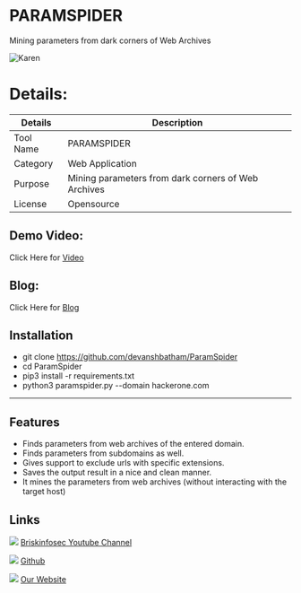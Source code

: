PARAMSPIDER
============
Mining parameters from dark corners of Web Archives

![Karen ](https://www.briskinfosec.com/assets/tooloftheday/TOD_203.jpg)


Details:
============
|  Details | Description   |
| ------------ | ------------ |
|  Tool Name |  PARAMSPIDER |
|  Category | Web Application  |
|  Purpose |   Mining parameters from dark corners of Web Archives  |
|  License |    Opensource|

Demo Video:
-----------------
Click Here for [Video](https://www.youtube.com/watch?v=lLsMuwOAj4A  "Video")

Blog: 
--------------
Click Here for [Blog](https://briskinfosec.com/tooloftheday/toolofthedaydetail/ParamSpider "Blog")

Installation
----------------

- git clone https://github.com/devanshbatham/ParamSpider
- cd ParamSpider
- pip3 install -r requirements.txt
- python3 paramspider.py --domain hackerone.com



----------------
Features
----------------

- Finds parameters from web archives of the entered domain.
- Finds parameters from subdomains as well.
- Gives support to exclude urls with specific extensions.
- Saves the output result in a nice and clean manner.
- It mines the parameters from web archives (without interacting with the target host)


Links
----------------

 ![ ](https://img.icons8.com/color/15/000000/youtube-play.png) [Briskinfosec Youtube Channel](https://www.youtube.com/channel/UCcPmqqYETcO_7-6p_uUsF1w "Briskinfosec Youtube Channel")


 ![ ](https://img.icons8.com/glyph-neue/15/000000/github.png) [Github](https://github.com/briskinfosec "Github") 

  ![ ](https://img.icons8.com/ios/15/000000/internet--v2.png) [Our Website](https://www.briskinfosec.com/ "Our Website")

